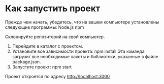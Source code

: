 # Как запустить проект
Прежде чем начать, убедитесь, что на вашем компьютере установлены следующие программы:
Node.js 
npm 

Склонируйте репозиторий на свой компьютер.
1. Перейдите в каталог с проектом.
2. Установите все зависимости проекта:
npm install
Эта команда загрузит все необходимые пакеты и библиотеки, указанные в файле package.json.
3. Запустите проект:
npm start

Проект откроется по адресу [http://localhost:3000](http://localhost:3000)
